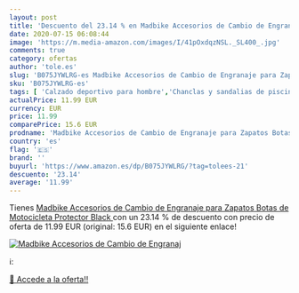 ```yaml
---
layout: post
title: 'Descuento del 23.14 % en Madbike Accesorios de Cambio de Engranaj'
date: 2020-07-15 06:08:44
image: 'https://m.media-amazon.com/images/I/41pOxdqzNSL._SL400_.jpg'
comments: true
category: ofertas
author: 'tole.es'
slug: 'B075JYWLRG-es Madbike Accesorios de Cambio de Engranaje para Zapatos...'
sku: 'B075JYWLRG-es'
tags: [ 'Calzado deportivo para hombre','Chanclas y sandalias de piscina para hombre','Sandalias de vestir para hombre','Zapatillas y calzado deportivo para hombre','Zapatos','Zapatos para hombre','Zapatos y complementos','zapatos', ]
actualPrice: 11.99 EUR
currency: EUR
price: 11.99
comparePrice: 15.6 EUR
prodname: 'Madbike Accesorios de Cambio de Engranaje para Zapatos Botas de Motocicleta Protector  Black '
country: 'es'
flag: '🇪🇸'
brand: ''
buyurl: 'https://www.amazon.es/dp/B075JYWLRG/?tag=tolees-21'
descuento: '23.14'
average: '11.99'
---
```


Tienes [Madbike Accesorios de Cambio de Engranaje para Zapatos Botas de Motocicleta Protector  Black ](https://www.amazon.es/dp/B075JYWLRG/?tag=tolees-21) con un 23.14 % de descuento con precio de oferta de 11.99 EUR (original: 15.6 EUR) en el siguiente enlace!

[![Madbike Accesorios de Cambio de Engranaj](https://m.media-amazon.com/images/I/41pOxdqzNSL._SL400_.jpg)](https://www.amazon.es/dp/B075JYWLRG/?tag=tolees-21)

ℹ️:


[🛒 Accede a la oferta!!](https://www.amazon.es/dp/B075JYWLRG/?tag=tolees-21)
